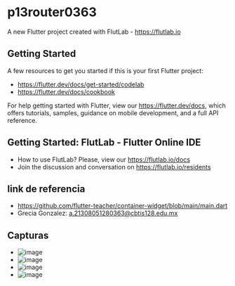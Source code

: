 # p13router0363

A new Flutter project created with FlutLab - https://flutlab.io

## Getting Started

A few resources to get you started if this is your first Flutter project:

- https://flutter.dev/docs/get-started/codelab
- https://flutter.dev/docs/cookbook

For help getting started with Flutter, view our
https://flutter.dev/docs, which offers tutorials,
samples, guidance on mobile development, and a full API reference.

## Getting Started: FlutLab - Flutter Online IDE

- How to use FlutLab? Please, view our https://flutlab.io/docs
- Join the discussion and conversation on https://flutlab.io/residents
## link de referencia
- https://github.com/flutter-teacher/container-widget/blob/main/main.dart
- Grecia Gonzalez: a.21308051280363@cbtis128.edu.mx

## Capturas
- ![image](https://github.com/GonzalezBGA128/p15-RutasV2-0363/assets/144726562/fb06eefe-fcb3-4cea-8bdb-6293e46a54f2)
- ![image](https://github.com/GonzalezBGA128/p15-RutasV2-0363/assets/144726562/4303b6e0-b62f-451d-bec0-ccd61f6e0856)
- ![image](https://github.com/GonzalezBGA128/p15-RutasV2-0363/assets/144726562/80762384-036e-4465-81ad-b08319f544ea)
- ![image](https://github.com/GonzalezBGA128/p15-RutasV2-0363/assets/144726562/d273710a-10b8-4fda-bafc-78d888331f25)




